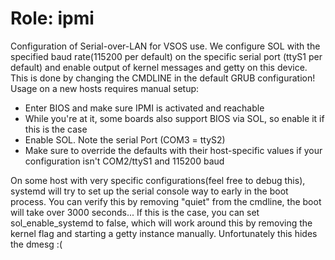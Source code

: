 # Role: ipmi

Configuration of Serial-over-LAN for VSOS use.
We configure SOL with the specified baud rate(115200 per default) on the specific serial port (ttyS1 per default) and enable output of kernel messages and getty on this device. This is done by changing the CMDLINE in the default GRUB configuration!
Usage on a new hosts requires manual setup:
* Enter BIOS and make sure IPMI is activated and reachable
* While you're at it, some boards also support BIOS via SOL, so enable it if this is the case
* Enable SOL. Note the serial Port (COM3 = ttyS2)
* Make sure to override the defaults with their host-specific values if your configuration isn't COM2/ttyS1 and 115200 baud

On some host with very specific configurations(feel free to debug this), systemd will try to set up the serial console way to early in the boot process. You can verify this by removing "quiet" from the cmdline, the boot will take over 3000 seconds... If this is the case, you can set sol_enable_systemd to false, which will work around this by removing the kernel flag and starting a getty instance manually. Unfortunately this hides the dmesg :(
